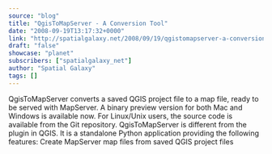 ```yaml
---
source: "blog"
title: "QgisToMapServer - A Conversion Tool"
date: "2008-09-19T13:17:32+0000"
link: "http://spatialgalaxy.net/2008/09/19/qgistomapserver-a-conversion-tool/"
draft: "false"
showcase: "planet"
subscribers: ["spatialgalaxy_net"]
author: "Spatial Galaxy"
tags: []
---
```


QgisToMapServer converts a saved QGIS project file to a map file, ready to be served with MapServer. A binary preview version for both Mac and Windows is available now. For Linux/Unix users, the source code is available from the Git repository.
QgisToMapServer is different from the plugin in QGIS. It is a standalone Python application providing the following features:
  Create MapServer map files from saved QGIS project files
